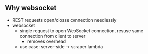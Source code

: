 ## Why websocket
- REST requests open/closse connection needlessly
- websocket
  - single request to open WebSocket connection, resuse same connection from client to server
    - removes overhead
  - use case: server-side -> scraper lambda
